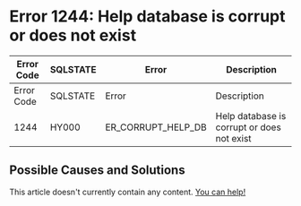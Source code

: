 
# Error 1244: Help database is corrupt or does not exist


| Error Code | SQLSTATE | Error | Description |
| --- | --- | --- | --- |
| Error Code | SQLSTATE | Error | Description |
| 1244 | HY000 | ER_CORRUPT_HELP_DB | Help database is corrupt or does not exist |




## Possible Causes and Solutions


This article doesn't currently contain any content. [You can help!](/en/writing-and-editing-knowledge-base-articles/)

